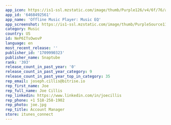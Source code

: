 ```yaml
---
app_icon: https://is1-ssl.mzstatic.com/image/thumb/Purple126/v4/6f/76/a5/6f76a555-a43b-fee3-e9f7-50dfc2b8e49f/AppIcon-0-1x_U007emarketing-0-7-0-85-220.png/1024x1024bb.png
app_id: '6468492561'
app_name: 'Offline Music Player: Music EQ'
app_screenshot: https://is1-ssl.mzstatic.com/image/thumb/PurpleSource116/v4/36/f5/df/36f5dfa6-2ca1-849e-559d-8e42b4d59df5/b118f5a8-9a57-4c23-99f6-0f9650ad4806_3.jpg/1242x2688bb.png
category: Music
country: US
id: NeP6ITsOwovP
language: en
most_recent_release: ''
publisher_id: '1709990323'
publisher_name: Snaptube
rank: '393'
release_count_in_past_year: '0'
release_count_in_past_year_category: 9
release_count_in_past_year_top_in_category: 35
rep_email: joseph.cillis@bitrise.io
rep_first_name: Joe
rep_full_name: Joe Cillis
rep_linkedin: https://www.linkedin.com/in/joecillis
rep_phone: +1 518-258-1902
rep_photo: joe.jpg
rep_title: Account Manager
store: itunes_connect
---
```

